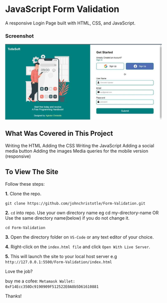# JavaScript Form Validation #
A responsive Login Page built with HTML, CSS, and JavaScript.

### Screenshot ###

![Login Page](./screenshot.jpg)

## What Was Covered in This Project ##
Writing the HTML
Adding the CSS
Writing the JavaScript
Adding a social media button
Adding the images
Media queries for the mobile version (responsive)

## To View The Site ##
Follow these steps: 

**1.** Clone the repo.
```
git clone https://github.com/johnchristotle/Form-Validation.git
```

**2.**  ```cd``` into repo. Use your own directory name eg cd my-directory-name OR
Use the same directory name(below) if you do not change it.
```
cd Form-Validation
```

**3.** Open the directory folder on  ```VS-Code``` or any text editor of your choice.

**4.** Right-click on the  ```index.html file``` and click ``` Open With Live Server ```.

**5.** This will launch the site to your local host server e.g ```http://127.0.0.1:5500/Form-Validation/index.html ``` 

Love the job? 

buy me a cofee: 
```Metamask Wallet: 0xF14Ecc350Dc9190909F512522E0A8b5D61610881```

Thanks!
